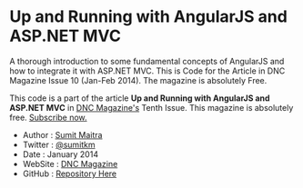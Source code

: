 Up and Running with AngularJS and ASP.NET MVC
============================

A thorough introduction to some fundamental concepts of AngularJS and how to integrate it with ASP.NET MVC. This is Code for the Article in DNC Magazine Issue 10 (Jan-Feb 2014). The magazine is absolutely Free.

This code is a part of the article **Up and Running with AngularJS and ASP.NET MVC** in [DNC Magazine's](http://www.dotnetcurry.com/magazine/dnc-magazine-issue10.aspx) Tenth Issue. This magazine is absolutely free. [Subscribe now.](http://www.dotnetcurry.com/magazine)

* Author  : [Sumit Maitra](http://www.dotnetcurry.com/Author.aspx?AuthorName=Sumit+Maitra)
* Twitter : [@sumitkm](http://www.twitter.com/sumitkm)
* Date    : January 2014
* WebSite : [DNC Magazine](http://www.dncmagazine.com)
* GitHub  : [Repository Here](https://github.com/dotnetcurry/angularjs-mvc-twitter-client)
